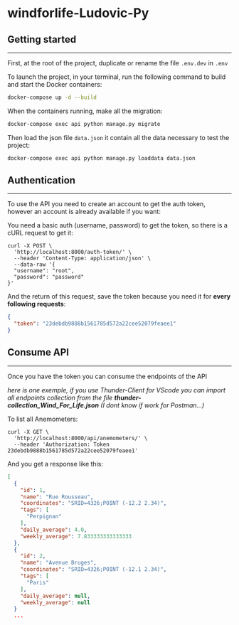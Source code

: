 # windforlife-Ludovic-Py

## Getting started

---

First, at the root of the project, duplicate or rename the file ```.env.dev``` in ```.env```

To launch the project, in your terminal, run the following command to build and start the Docker containers:

```sh
docker-compose up -d --build
```

When the containers running, make all the migration:

```sh
docker-compose exec api python manage.py migrate
```

Then load the json file ```data.json``` it contain all the data necessary to test the project:

```sh
docker-compose exec api python manage.py loaddata data.json
```

## Authentication

---

To use the API you need to create an account to get the auth token, however an account is already available if you want:

You need a basic auth (username, password) to get the token, so there is a cURL request to get it:

```cURL
curl -X POST \
  'http://localhost:8000/auth-token/' \
  --header 'Content-Type: application/json' \
  --data-raw '{
  "username": "root",
  "password": "password"
}'
```

And the return of this request, save the token because you need it for **every following requests**:

```json
{
  "token": "23debdb9888b1561785d572a22cee52079feaee1"
}
```

## Consume API

---

Once you have the token you can consume the endpoints of the API

*here is one exemple, if you use Thunder-Client for VScode you can import all endpoints collection from the file **thunder-collection_Wind_For_Life.json** (I dont know if work for Postman...)*

To list all Anemometers:

```cURL
curl -X GET \
  'http://localhost:8000/api/anemometers/' \
  --header 'Authorization: Token 23debdb9888b1561785d572a22cee52079feaee1'
```

And you get a response like this:

```json
[
  {
    "id": 1,
    "name": "Rue Rousseau",
    "coordinates": "SRID=4326;POINT (-12.2 2.34)",
    "tags": [
      "Perpignan"
    ],
    "daily_average": 4.0,
    "weekly_average": 7.833333333333333
  },
  {
    "id": 2,
    "name": "Avenue Bruges",
    "coordinates": "SRID=4326;POINT (-12.1 2.34)",
    "tags": [
      "Paris"
    ],
    "daily_average": null,
    "weekly_average": null
  }
  ...
```
